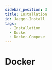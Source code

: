 ```yaml
---
sidebar_position: 3
title: Installation
id: Jaeger-Install
tags:
  - Installation
  - Docker
  - Docker-Compose
---
```


# Docker
